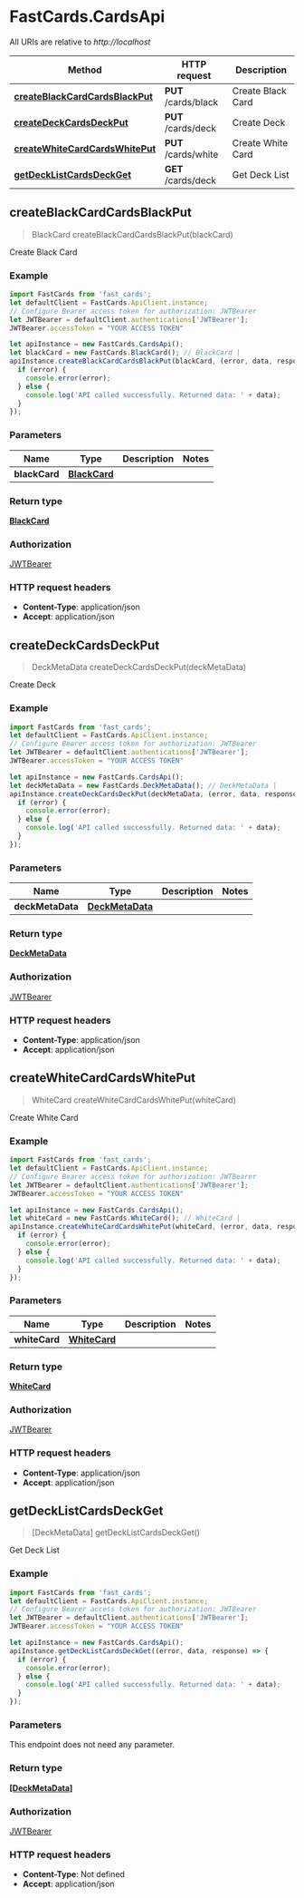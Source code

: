 # FastCards.CardsApi

All URIs are relative to *http://localhost*

Method | HTTP request | Description
------------- | ------------- | -------------
[**createBlackCardCardsBlackPut**](CardsApi.md#createBlackCardCardsBlackPut) | **PUT** /cards/black | Create Black Card
[**createDeckCardsDeckPut**](CardsApi.md#createDeckCardsDeckPut) | **PUT** /cards/deck | Create Deck
[**createWhiteCardCardsWhitePut**](CardsApi.md#createWhiteCardCardsWhitePut) | **PUT** /cards/white | Create White Card
[**getDeckListCardsDeckGet**](CardsApi.md#getDeckListCardsDeckGet) | **GET** /cards/deck | Get Deck List



## createBlackCardCardsBlackPut

> BlackCard createBlackCardCardsBlackPut(blackCard)

Create Black Card

### Example

```javascript
import FastCards from 'fast_cards';
let defaultClient = FastCards.ApiClient.instance;
// Configure Bearer access token for authorization: JWTBearer
let JWTBearer = defaultClient.authentications['JWTBearer'];
JWTBearer.accessToken = "YOUR ACCESS TOKEN"

let apiInstance = new FastCards.CardsApi();
let blackCard = new FastCards.BlackCard(); // BlackCard | 
apiInstance.createBlackCardCardsBlackPut(blackCard, (error, data, response) => {
  if (error) {
    console.error(error);
  } else {
    console.log('API called successfully. Returned data: ' + data);
  }
});
```

### Parameters


Name | Type | Description  | Notes
------------- | ------------- | ------------- | -------------
 **blackCard** | [**BlackCard**](BlackCard.md)|  | 

### Return type

[**BlackCard**](BlackCard.md)

### Authorization

[JWTBearer](../README.md#JWTBearer)

### HTTP request headers

- **Content-Type**: application/json
- **Accept**: application/json


## createDeckCardsDeckPut

> DeckMetaData createDeckCardsDeckPut(deckMetaData)

Create Deck

### Example

```javascript
import FastCards from 'fast_cards';
let defaultClient = FastCards.ApiClient.instance;
// Configure Bearer access token for authorization: JWTBearer
let JWTBearer = defaultClient.authentications['JWTBearer'];
JWTBearer.accessToken = "YOUR ACCESS TOKEN"

let apiInstance = new FastCards.CardsApi();
let deckMetaData = new FastCards.DeckMetaData(); // DeckMetaData | 
apiInstance.createDeckCardsDeckPut(deckMetaData, (error, data, response) => {
  if (error) {
    console.error(error);
  } else {
    console.log('API called successfully. Returned data: ' + data);
  }
});
```

### Parameters


Name | Type | Description  | Notes
------------- | ------------- | ------------- | -------------
 **deckMetaData** | [**DeckMetaData**](DeckMetaData.md)|  | 

### Return type

[**DeckMetaData**](DeckMetaData.md)

### Authorization

[JWTBearer](../README.md#JWTBearer)

### HTTP request headers

- **Content-Type**: application/json
- **Accept**: application/json


## createWhiteCardCardsWhitePut

> WhiteCard createWhiteCardCardsWhitePut(whiteCard)

Create White Card

### Example

```javascript
import FastCards from 'fast_cards';
let defaultClient = FastCards.ApiClient.instance;
// Configure Bearer access token for authorization: JWTBearer
let JWTBearer = defaultClient.authentications['JWTBearer'];
JWTBearer.accessToken = "YOUR ACCESS TOKEN"

let apiInstance = new FastCards.CardsApi();
let whiteCard = new FastCards.WhiteCard(); // WhiteCard | 
apiInstance.createWhiteCardCardsWhitePut(whiteCard, (error, data, response) => {
  if (error) {
    console.error(error);
  } else {
    console.log('API called successfully. Returned data: ' + data);
  }
});
```

### Parameters


Name | Type | Description  | Notes
------------- | ------------- | ------------- | -------------
 **whiteCard** | [**WhiteCard**](WhiteCard.md)|  | 

### Return type

[**WhiteCard**](WhiteCard.md)

### Authorization

[JWTBearer](../README.md#JWTBearer)

### HTTP request headers

- **Content-Type**: application/json
- **Accept**: application/json


## getDeckListCardsDeckGet

> [DeckMetaData] getDeckListCardsDeckGet()

Get Deck List

### Example

```javascript
import FastCards from 'fast_cards';
let defaultClient = FastCards.ApiClient.instance;
// Configure Bearer access token for authorization: JWTBearer
let JWTBearer = defaultClient.authentications['JWTBearer'];
JWTBearer.accessToken = "YOUR ACCESS TOKEN"

let apiInstance = new FastCards.CardsApi();
apiInstance.getDeckListCardsDeckGet((error, data, response) => {
  if (error) {
    console.error(error);
  } else {
    console.log('API called successfully. Returned data: ' + data);
  }
});
```

### Parameters

This endpoint does not need any parameter.

### Return type

[**[DeckMetaData]**](DeckMetaData.md)

### Authorization

[JWTBearer](../README.md#JWTBearer)

### HTTP request headers

- **Content-Type**: Not defined
- **Accept**: application/json

